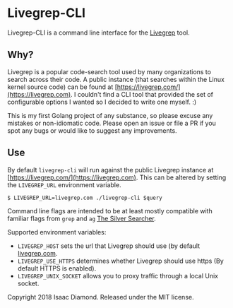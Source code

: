 # Livegrep-CLI

Livegrep-CLI is a command line interface for the
[Livegrep](https://github.com/livegrep/livegrep) tool.

## Why?
Livegrep is a popular code-search tool used by many organizations to search
across their code. A public instance (that searches within the Linux kernel
source code) can be found at [https://livegrep.com/](https://livegrep.com). I
couldn't find a CLI tool that provided the set of configurable options I wanted
so I decided to write one myself. :)

This is my first Golang project of any substance, so please
excuse any mistakes or non-idiomatic code. Please open an issue
or file a PR if you spot any bugs or would like to suggest any
improvements.

## Use

By default `livegrep-cli` will run against the public Livegrep instance at
[https://livegrep.com/](https://livegrep.com). This can be altered by setting
the `LIVEGREP_URL` environment variable.

```
$ LIVEGREP_URL=livegrep.com ./livegrep-cli $query
```

Command line flags are intended to be at least mostly
compatible with familiar flags from `grep` and `ag` [The Silver
Searcher](https://github.com/ggreer/the_silver_searcher).

Supported environment variables:
- `LIVEGREP_HOST` sets the url that Livegrep should use (by default
[livegrep.com](https://livegrep.com).
- `LIVEGREP_USE_HTTPS` determines whether Livegrep should use https
(By default HTTPS is enabled).
- `LIVEGREP_UNIX_SOCKET` allows you to proxy traffic through a
local Unix socket.


Copyright 2018 Isaac Diamond. Released under the MIT license.

